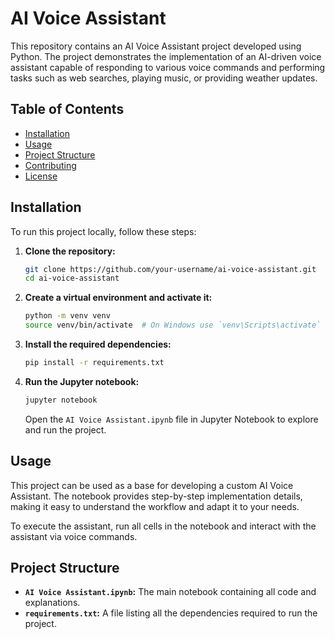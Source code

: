 # AI Voice Assistant

This repository contains an AI Voice Assistant project developed using Python. The project demonstrates the implementation of an AI-driven voice assistant capable of responding to various voice commands and performing tasks such as web searches, playing music, or providing weather updates.

## Table of Contents

- [Installation](#installation)
- [Usage](#usage)
- [Project Structure](#project-structure)
- [Contributing](#contributing)
- [License](#license)

## Installation

To run this project locally, follow these steps:

1. **Clone the repository:**

   ```bash
   git clone https://github.com/your-username/ai-voice-assistant.git
   cd ai-voice-assistant
   ```

2. **Create a virtual environment and activate it:**

   ```bash
   python -m venv venv
   source venv/bin/activate  # On Windows use `venv\Scripts\activate`
   ```

3. **Install the required dependencies:**

   ```bash
   pip install -r requirements.txt
   ```

4. **Run the Jupyter notebook:**

   ```bash
   jupyter notebook
   ```

   Open the `AI Voice Assistant.ipynb` file in Jupyter Notebook to explore and run the project.

## Usage

This project can be used as a base for developing a custom AI Voice Assistant. The notebook provides step-by-step implementation details, making it easy to understand the workflow and adapt it to your needs.

To execute the assistant, run all cells in the notebook and interact with the assistant via voice commands.

## Project Structure

- **`AI Voice Assistant.ipynb`:** The main notebook containing all code and explanations.
- **`requirements.txt`:** A file listing all the dependencies required to run the project.
